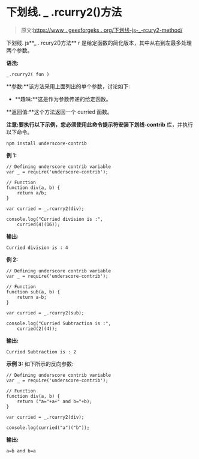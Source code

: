 # 下划线. _ .rcurry2()方法

> 原文:[https://www . geesforgeks . org/下划线-js-_-rcury2-method/](https://www.geeksforgeeks.org/underscore-js-_-rcurry2-method/)

下划线. js**_ . rcury2()方法** r 是给定函数的简化版本，其中从右到左最多处理两个参数。

**语法:**

```
_.rcurry2( fun )

```

**参数:**该方法采用上面列出的单个参数，讨论如下:

*   **趣味:**这是作为参数传递的给定函数。

**返回值:**这个方法返回一个 curried 函数。

**注意:**要执行以下示例，您必须使用此命令提示符安装**下划线-contrib** 库，并执行以下命令。

```
npm install underscore-contrib

```

**例 1:**

```
// Defining underscore contrib variable
var _ = require('underscore-contrib'); 

// Function
function div(a, b) {
    return a/b;
}

var curried = _.rcurry2(div);

console.log("Curried division is :", 
    curried(4)(16));
```

**输出:**

```
Curried division is : 4

```

**例 2:**

```
// Defining underscore contrib variable
var _ = require('underscore-contrib'); 

// Function
function sub(a, b) {
    return a-b;
}

var curried = _.rcurry2(sub);

console.log("Curried Subtraction is :", 
    curried(2)(4));
```

**输出:**

```
Curried Subtraction is : 2

```

**示例 3:** 如下所示的反向参数:

```
// Defining underscore contrib variable
var _ = require('underscore-contrib'); 

// Function
function div(a, b) {
    return ("a="+a+" and b="+b);
}

var curried = _.rcurry2(div);

console.log(curried("a")("b"));
```

**输出:**

```
a=b and b=a
```